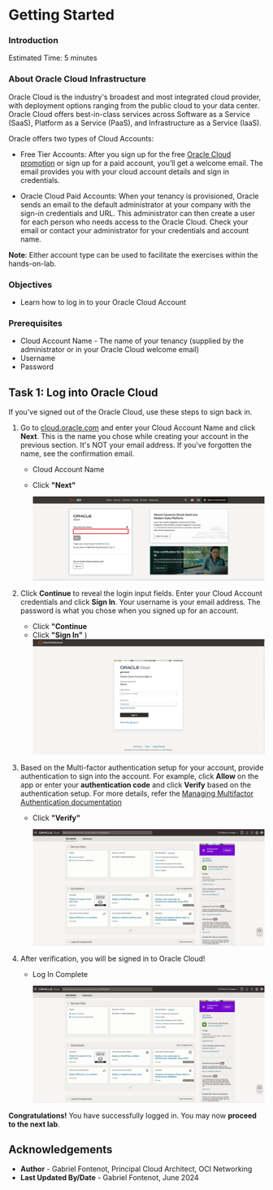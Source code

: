 # Getting Started

### Introduction

Estimated Time: 5 minutes

### About Oracle Cloud Infrastructure

Oracle Cloud is the industry's broadest and most integrated cloud provider, with deployment options ranging from the public cloud to your data center. Oracle Cloud offers best-in-class services across Software as a Service (SaaS), Platform as a Service (PaaS), and Infrastructure as a Service (IaaS).

Oracle offers two types of Cloud Accounts:

- Free Tier Accounts: After you sign up for the free [Oracle Cloud promotion](https://docs.oracle.com/en-us/iaas/Content/network-firewall/home.htm) or sign up for a paid account, you’ll get a welcome email. The email provides you with your cloud account details and sign in credentials.

- Oracle Cloud Paid Accounts: When your tenancy is provisioned, Oracle sends an email to the default administrator at your company with the sign-in credentials and URL. This administrator can then create a user for each person who needs access to the Oracle Cloud. Check your email or contact your administrator for your credentials and account name.

**Note**: Either account type can be used to facilitate the exercises within the hands-on-lab.

### Objectives

* Learn how to log in to your Oracle Cloud Account

### Prerequisites

* Cloud Account Name - The name of your tenancy (supplied by the administrator or in your Oracle Cloud welcome email)
* Username
* Password

## Task 1: Log into Oracle Cloud

If you've signed out of the Oracle Cloud, use these steps to sign back in.

1. Go to [cloud.oracle.com](https://cloud.oracle.com/?sourceType=:ow:lp:cpo::::RC_WWMK211125P00013:llid=3872.) and enter your Cloud Account Name and click **Next**. This is the name you chose while creating your account in the previous section. It's NOT your email address. If you've forgotten the name, see the confirmation email.

	* Cloud Account Name
	* Click **"Next"**

		![2.2](images/ocilogin.png)

2. Click **Continue** to reveal the login input fields. Enter your Cloud Account credentials and click **Sign In**. Your username is your email address. The password is what you chose when you signed up for an account.

	* Click **"Continue**
	* Click **"Sign In"**
)
		![2.2](images/logininput.png)

4. Based on the Multi-factor authentication setup for your account, provide authentication to sign into the account. For example, click **Allow** on the app or enter your **authentication code** and click **Verify** based on the authentication setup. For more details, refer the [Managing Multifactor Authentication documentation](https://docs.oracle.com/en-us/iaas/Content/Identity/Tasks/usingmfa.htm)
  
	* Click **"Verify"**

		![2.2](images/loggedinview.png)
  
5. After verification, you will be signed in to Oracle Cloud!
  
	* Log In Complete

		![2.2](images/loggedinview.png)


**Congratulations!** You have successfully logged in. You may now **proceed to the next lab**.

## Acknowledgements

* **Author** - Gabriel Fontenot, Principal Cloud Architect, OCI Networking
* **Last Updated By/Date** - Gabriel Fontenot, June 2024